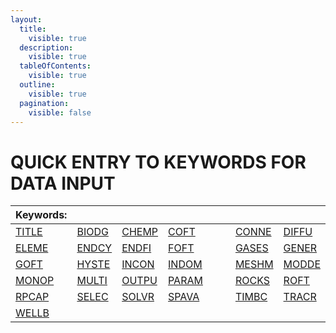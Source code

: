 ```yaml
---
layout:
  title:
    visible: true
  description:
    visible: true
  tableOfContents:
    visible: true
  outline:
    visible: true
  pagination:
    visible: false
---
```


# QUICK ENTRY TO KEYWORDS FOR DATA INPUT

<table><thead><tr><th>Keywords:</th><th> </th><th> </th><th width="122"> </th><th> </th><th> </th></tr></thead><tbody><tr><td><a href="preparation-of-model-input/keywords-and-input-data/title.md">TITLE</a>  </td><td><a href="preparation-of-model-input/keywords-and-input-data/biodg.md">BIODG</a></td><td><a href="preparation-of-model-input/keywords-and-input-data/chemp.md">CHEMP</a></td><td><a href="preparation-of-model-input/keywords-and-input-data/coft.md">COFT</a> </td><td><a href="preparation-of-model-input/keywords-and-input-data/conne.md">CONNE</a> </td><td><a href="preparation-of-model-input/keywords-and-input-data/diffu.md">DIFFU</a></td></tr><tr><td><a href="preparation-of-model-input/keywords-and-input-data/eleme.md">ELEME</a> </td><td><a href="preparation-of-model-input/keywords-and-input-data/endcy.md">ENDCY</a></td><td><a href="preparation-of-model-input/keywords-and-input-data/endfi.md">ENDFI</a></td><td><a href="preparation-of-model-input/keywords-and-input-data/foft.md">FOFT</a></td><td><a href="preparation-of-model-input/keywords-and-input-data/gases.md">GASES</a>  </td><td><a href="preparation-of-model-input/keywords-and-input-data/gener.md">GENER</a> </td></tr><tr><td><a href="preparation-of-model-input/keywords-and-input-data/goft.md">GOFT</a> </td><td><a href="preparation-of-model-input/keywords-and-input-data/hyste.md">HYSTE</a></td><td><a href="preparation-of-model-input/keywords-and-input-data/incon.md">INCON</a></td><td><a href="preparation-of-model-input/keywords-and-input-data/indom.md">INDOM</a></td><td><a href="preparation-of-model-input/keywords-and-input-data/meshm.md">MESHM</a></td><td><a href="preparation-of-model-input/keywords-and-input-data/modde.md">MODDE</a></td></tr><tr><td><a href="preparation-of-model-input/keywords-and-input-data/momop.md">MONOP</a></td><td><a href="preparation-of-model-input/keywords-and-input-data/multi.md">MULTI</a></td><td><a href="preparation-of-model-input/keywords-and-input-data/outpu.md">OUTPU</a></td><td><a href="preparation-of-model-input/keywords-and-input-data/param.md">PARAM</a></td><td><a href="preparation-of-model-input/keywords-and-input-data/rocks.md">ROCKS</a></td><td><a href="preparation-of-model-input/keywords-and-input-data/roft.md">ROFT</a></td></tr><tr><td><a href="preparation-of-model-input/keywords-and-input-data/rpcap.md">RPCAP</a></td><td><a href="preparation-of-model-input/keywords-and-input-data/selec.md">SELEC</a></td><td><a href="preparation-of-model-input/keywords-and-input-data/solvr.md">SOLVR</a></td><td><a href="preparation-of-model-input/keywords-and-input-data/spava.md">SPAVA</a></td><td><a href="preparation-of-model-input/keywords-and-input-data/timbc.md">TIMBC</a></td><td><a href="preparation-of-model-input/keywords-and-input-data/tracr.md">TRACR</a></td></tr><tr><td><a href="preparation-of-model-input/keywords-and-input-data/wellb.md">WELLB</a></td><td></td><td></td><td></td><td></td><td></td></tr></tbody></table>
